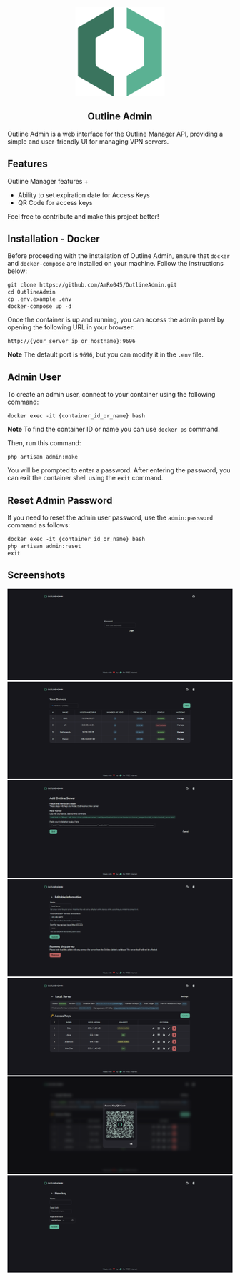 <p align="center"> 
    <img src="extra/logo/logo.svg" width="200" alt="Outline Logo"> 
</p>

<h2 align="center">Outline Admin</h2>

Outline Admin is a web interface for the Outline Manager API, providing a simple and user-friendly UI for managing VPN servers.

## Features

Outline Manager features +

-   Ability to set expiration date for Access Keys
-   QR Code for access keys

Feel free to contribute and make this project better!

## Installation - Docker

Before proceeding with the installation of Outline Admin, ensure that `docker` and `docker-compose` are installed on your machine. Follow the instructions below:

```
git clone https://github.com/AmRo045/OutlineAdmin.git
cd OutlineAdmin
cp .env.example .env
docker-compose up -d
```

Once the container is up and running, you can access the admin panel by opening the following URL in your browser:

```
http://{your_server_ip_or_hostname}:9696
```

**Note** The default port is `9696`, but you can modify it in the `.env` file.

## Admin User

To create an admin user, connect to your container using the following command:

```
docker exec -it {container_id_or_name} bash
```

**Note** To find the container ID or name you can use `docker ps` command.

Then, run this command:

```
php artisan admin:make
```

You will be prompted to enter a password. After entering the password, you can exit the container shell using the `exit` command.

## Reset Admin Password

If you need to reset the admin user password, use the `admin:password` command as follows:

```
docker exec -it {container_id_or_name} bash
php artisan admin:reset
exit
```

## Screenshots

![Login](/extra/screenshots/login.png)
![Servers](/extra/screenshots/servers.png)
![New server form](/extra/screenshots/new-server.png)
![Server settings form](/extra/screenshots/server-settings.png)
![Access keys](/extra/screenshots/access-keys.png)
![QR Code modal](/extra/screenshots/qr-code.png)
![New access key form](/extra/screenshots/new-access-key.png)
